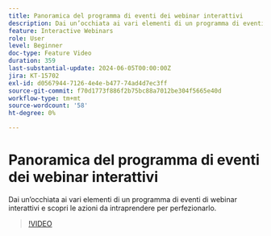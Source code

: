```yaml
---
title: Panoramica del programma di eventi dei webinar interattivi
description: Dai un’occhiata ai vari elementi di un programma di eventi di webinar interattivi e scopri le azioni da intraprendere per perfezionarlo.
feature: Interactive Webinars
role: User
level: Beginner
doc-type: Feature Video
duration: 359
last-substantial-update: 2024-06-05T00:00:00Z
jira: KT-15702
exl-id: d0567944-7126-4e4e-b477-74ad4d7ec3ff
source-git-commit: f70d1773f886f2b75bc88a7012be304f5665e40d
workflow-type: tm+mt
source-wordcount: '58'
ht-degree: 0%

---
```


# Panoramica del programma di eventi dei webinar interattivi

Dai un’occhiata ai vari elementi di un programma di eventi di webinar interattivi e scopri le azioni da intraprendere per perfezionarlo.

>[!VIDEO](https://video.tv.adobe.com/v/3429640/?learn=on)

